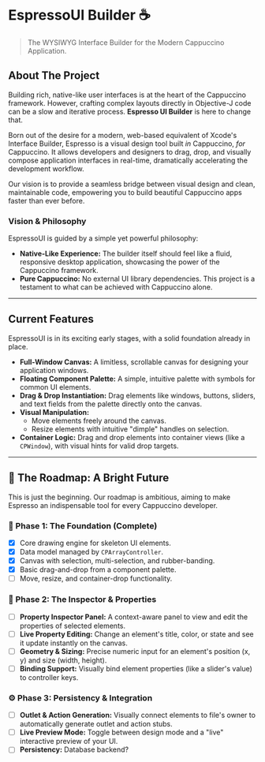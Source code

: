 # EspressoUI Builder ☕️

> The WYSIWYG Interface Builder for the Modern Cappuccino Application.



## About The Project

Building rich, native-like user interfaces is at the heart of the Cappuccino framework. However, crafting complex layouts directly in Objective-J code can be a slow and iterative process. **Espresso UI Builder** is here to change that.

Born out of the desire for a modern, web-based equivalent of Xcode's Interface Builder, Espresso is a visual design tool built *in* Cappuccino, *for* Cappuccino. It allows developers and designers to drag, drop, and visually compose application interfaces in real-time, dramatically accelerating the development workflow.

Our vision is to provide a seamless bridge between visual design and clean, maintainable code, empowering you to build beautiful Cappuccino apps faster than ever before.

### Vision & Philosophy

EspressoUI is guided by a simple yet powerful philosophy:

*   **Native-Like Experience:** The builder itself should feel like a fluid, responsive desktop application, showcasing the power of the Cappuccino framework.
*   **Pure Cappuccino:** No external UI library dependencies. This project is a testament to what can be achieved with Cappuccino alone.

---

## Current Features

EspressoUI is in its exciting early stages, with a solid foundation already in place.

*   **Full-Window Canvas:** A limitless, scrollable canvas for designing your application windows.
*   **Floating Component Palette:** A simple, intuitive palette with symbols for common UI elements.
*   **Drag & Drop Instantiation:** Drag elements like windows, buttons, sliders, and text fields from the palette directly onto the canvas.
*   **Visual Manipulation:**
    *   Move elements freely around the canvas.
    *   Resize elements with intuitive "dimple" handles on selection.
*   **Container Logic:** Drag and drop elements into container views (like a `CPWindow`), with visual hints for valid drop targets.

---

## 🚀 The Roadmap: A Bright Future

This is just the beginning. Our roadmap is ambitious, aiming to make Espresso an indispensable tool for every Cappuccino developer.

### 🎯 Phase 1: The Foundation (Complete)
- [x] Core drawing engine for skeleton UI elements.
- [x] Data model managed by `CPArrayController`.
- [x] Canvas with selection, multi-selection, and rubber-banding.
- [x] Basic drag-and-drop from a component palette.
- [ ] Move, resize, and container-drop functionality.

### 🔬 Phase 2: The Inspector & Properties
- [ ] **Property Inspector Panel:** A context-aware panel to view and edit the properties of selected elements.
- [ ] **Live Property Editing:** Change an element's title, color, or state and see it update instantly on the canvas.
- [ ] **Geometry & Sizing:** Precise numeric input for an element's position (x, y) and size (width, height).
- [ ] **Binding Support:** Visually bind element properties (like a slider's value) to controller keys.

### ⚙️ Phase 3: Persistency & Integration
- [ ] **Outlet & Action Generation:** Visually connect elements to file's owner to automatically generate outlet and action stubs.
- [ ] **Live Preview Mode:** Toggle between design mode and a "live" interactive preview of your UI.
- [ ] **Persistency:** Database backend?
